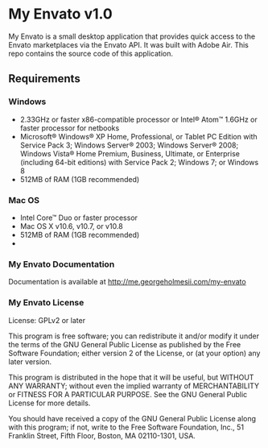 My Envato v1.0
=========

My Envato is a small desktop application that provides quick access to the Envato marketplaces via the Envato API. It was built with Adobe Air. This repo contains the source code of this application.

## Requirements

### Windows
- 2.33GHz or faster x86-compatible processor or Intel® Atom™ 1.6GHz or faster processor for netbooks
- Microsoft® Windows® XP Home, Professional, or Tablet PC Edition with Service Pack 3; Windows Server® 2003; Windows Server® 2008; Windows Vista® Home Premium, Business, Ultimate, or Enterprise (including 64-bit editions) with Service Pack 2; Windows 7; or Windows 8
- 512MB of RAM (1GB recommended)

### Mac OS
- Intel Core™ Duo or faster processor
- Mac OS X v10.6, v10.7, or v10.8
- 512MB of RAM (1GB recommended)
- 
### My Envato Documentation

Documentation is available at http://me.georgeholmesii.com/my-envato

### My Envato License

License: GPLv2 or later 

This program is free software; you can redistribute it and/or
modify it under the terms of the GNU General Public License
as published by the Free Software Foundation; either version 2
of the License, or (at your option) any later version.

This program is distributed in the hope that it will be useful,
but WITHOUT ANY WARRANTY; without even the implied warranty of
MERCHANTABILITY or FITNESS FOR A PARTICULAR PURPOSE.  See the
GNU General Public License for more details.

You should have received a copy of the GNU General Public License
along with this program; if not, write to the Free Software
Foundation, Inc., 51 Franklin Street, Fifth Floor, Boston, MA  02110-1301, USA.
